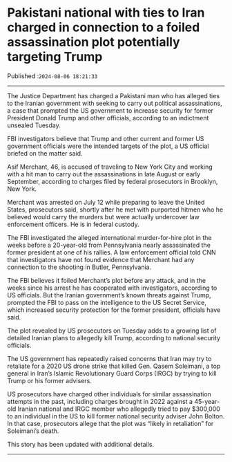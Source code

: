 # Pakistani national with ties to Iran charged in connection to a foiled assassination plot potentially targeting Trump

Published :`2024-08-06 18:21:33`

---

The Justice Department has charged a Pakistani man who has alleged ties to the Iranian government with seeking to carry out political assassinations, a case that prompted the US government to increase security for former President Donald Trump and other officials, according to an indictment unsealed Tuesday.

FBI investigators believe that Trump and other current and former US government officials were the intended targets of the plot, a US official briefed on the matter said.

Asif Merchant, 46, is accused of traveling to New York City and working with a hit man to carry out the assassinations in late August or early September, according to charges filed by federal prosecutors in Brooklyn, New York.

Merchant was arrested on July 12 while preparing to leave the United States, prosecutors said, shortly after he met with purported hitmen who he believed would carry the murders but were actually undercover law enforcement officers. He is in federal custody.

The FBI investigated the alleged international murder-for-hire plot in the weeks before a 20-year-old from Pennsylvania nearly assassinated the former president at one of his rallies. A law enforcement official told CNN that investigators have not found evidence that Merchant had any connection to the shooting in Butler, Pennsylvania.

The FBI believes it foiled Merchant’s plot before any attack, and in the weeks since his arrest he has cooperated with investigators, according to US officials. But the Iranian government’s known threats against Trump, prompted the FBI to pass on the intelligence to the US Secret Service, which increased security protection for the former president, officials have said.

The plot revealed by US prosecutors on Tuesday adds to a growing list of detailed Iranian plans to allegedly kill Trump, according to national security officials.

The US government has repeatedly raised concerns that Iran may try to retaliate for a 2020 US drone strike that killed Gen. Qasem Soleimani, a top general in Iran’s Islamic Revolutionary Guard Corps (IRGC) by trying to kill Trump or his former advisers.

US prosecutors have charged other individuals for similar assassination attempts in the past, including charges brought in 2022 against a 45-year-old Iranian national and IRGC member who allegedly tried to pay $300,000 to an individual in the US to kill former national security adviser John Bolton. In that case, prosecutors allege that the plot was “likely in retaliation” for Soleimani’s death.

This story has been updated with additional details.

---

